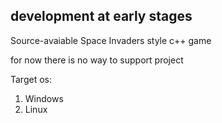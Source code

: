 ## development at early stages

Source-avaiable Space Invaders style c++ game

for now there is no way to support project

Target os:
  1. Windows
  2. Linux
